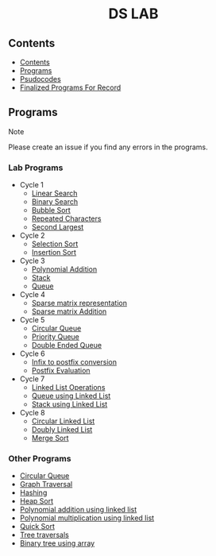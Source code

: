 <h1 align="center">DS LAB</h1>

## Contents
- [Contents](#contents)
- [Programs](#programs)
- [Psudocodes](https://github.com/csc-mec/DS_LAB/blob/main/pseudocodes/pseudo_index.md)
- [Finalized Programs For Record](https://github.com/csc-mec/DS_LAB/tree/main/final-record)

## Programs

>[!NOTE]  
>Please create an issue if you find any errors in the programs.

### Lab Programs
- Cycle 1
    - [Linear Search](https://github.com/csc-mec/DS_LAB/blob/main/linear_search.c)
    - [Binary Search](https://github.com/csc-mec/DS_LAB/blob/main/binary_search.c)
    - [Bubble Sort](https://github.com/csc-mec/DS_LAB/blob/main/bubble_sort.c)
    - [Repeated Characters](https://github.com/csc-mec/DS_LAB/blob/main/RepeatedElements.c)
    - [Second Largest](https://github.com/csc-mec/DS_LAB/blob/main/SecondLargest.c)
- Cycle 2
    - [Selection Sort](https://github.com/csc-mec/DS_LAB/blob/main/selection_sort.c)
    - [Insertion Sort](https://github.com/csc-mec/DS_LAB/blob/main/InsertionSort.c)
- Cycle 3
    - [Polynomial Addition](https://github.com/csc-mec/DS_LAB/blob/main/polynomial_add.c)
    - [Stack](https://github.com/csc-mec/DS_LAB/blob/main/stack.c)
    - [Queue](https://github.com/csc-mec/DS_LAB/blob/main/queue.c)
- Cycle 4
    - [Sparse matrix representation](https://github.com/csc-mec/DS_LAB/blob/main/SparseMatrix.c)
    - [Sparse matrix Addition](https://github.com/csc-mec/DS_LAB/blob/main/SparseMatrixAddition.c)
- Cycle 5
    - [Circular Queue](https://github.com/csc-mec/DS_LAB/blob/main/CircularQueue.c)
    - [Priority Queue](https://github.com/csc-mec/DS_LAB/blob/main/PriorityQueue.c)
    - [Double Ended Queue](https://github.com/csc-mec/DS_LAB/blob/main/DoubleEndedQueue.c)
- Cycle 6
    - [Infix to postfix conversion](https://github.com/csc-mec/DS_LAB/blob/main/Infix_to_Postfix.c)
    - [Postfix Evaluation](https://github.com/csc-mec/DS_LAB/blob/main/PostfixEvaluation.c)
- Cycle 7
    - [Linked List Operations](https://github.com/csc-mec/DS_LAB/blob/main/Linked_List_All.c)
    - [Queue using Linked List](https://github.com/csc-mec/DS_LAB/blob/main/queue_using_linked_list.c)
    - [Stack using Linked List](https://github.com/csc-mec/DS_LAB/blob/main/StackLinkedList.c)
- Cycle 8
    - [Circular Linked List](https://github.com/csc-mec/DS_LAB/blob/main/CircularLinkedList.c)
    - [Doubly Linked List](https://github.com/csc-mec/DS_LAB/blob/main/DoublyLinkedList.c)
    - [Merge Sort](https://github.com/csc-mec/DS_LAB/blob/main/merge.c)

### Other Programs
- [Circular Queue](https://github.com/csc-mec/DS_LAB/blob/main/CircularQueue.c)
- [Graph Traversal](https://github.com/csc-mec/DS_LAB/blob/main/CircularQueue.c)
- [Hashing]()
- [Heap Sort](https://github.com/csc-mec/DS_LAB/blob/main/CircularQueue.c)
- [Polynomial addition using linked list](https://github.com/csc-mec/DS_LAB/blob/main/CircularQueue.c)
- [Polynomial multiplication using linked list](https://github.com/csc-mec/DS_LAB/blob/main/CircularQueue.c)
- [Quick Sort](https://github.com/csc-mec/DS_LAB/blob/main/CircularQueue.c)
- [Tree traversals](https://github.com/csc-mec/DS_LAB/blob/main/CircularQueue.c)
- [Binary tree using array](https://github.com/csc-mec/DS_LAB/blob/main/CircularQueue.c)